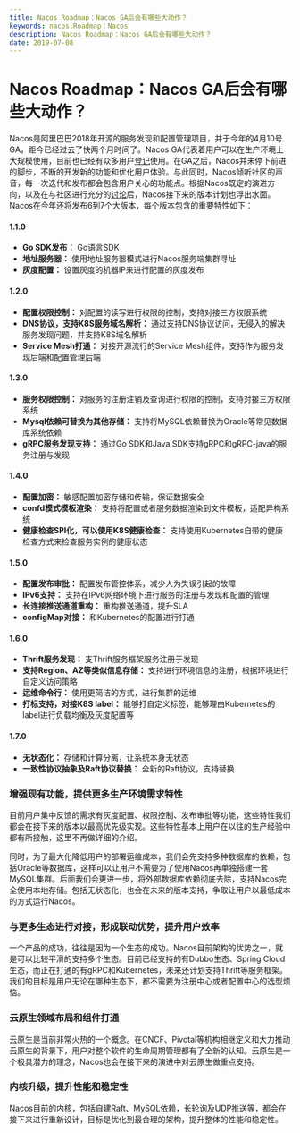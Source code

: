 ```yaml
---
title: Nacos Roadmap：Nacos GA后会有哪些大动作？
keywords: nacos,Roadmap：Nacos
description: Nacos Roadmap：Nacos GA后会有哪些大动作？
date: 2019-07-08
---
```



# Nacos Roadmap：Nacos GA后会有哪些大动作？


Nacos是阿里巴巴2018年开源的服务发现和配置管理项目，并于今年的4月10号GA，距今已经过去了快两个月时间了。Nacos GA代表着用户可以在生产环境上大规模使用，目前也已经有众多用户[登记](https://github.com/alibaba/nacos/issues/273)使用。在GA之后，Nacos并未停下前进的脚步，不断的开发新的功能和优化用户体验。与此同时，Nacos倾听社区的声音，每一次迭代和发布都会包含用户关心的功能点。根据Nacos既定的演进方向，以及在与社区进行充分的[讨论](https://github.com/alibaba/nacos/issues/1433)后，Nacos接下来的版本计划也浮出水面。Nacos在今年还将发布6到7个大版本，每个版本包含的重要特性如下：

<a name="aq5sL"></a>
#### 1.1.0

- **Go SDK发布：** Go语言SDK
- **地址服务器：** 使用地址服务器模式进行Nacos服务端集群寻址
- **灰度配置：** 设置灰度的机器IP来进行配置的灰度发布
<a name="MxxeU"></a>
#### 1.2.0

- **配置权限控制：** 对配置的读写进行权限的控制，支持对接三方权限系统
- **DNS协议，支持K8S服务域名解析：** 通过支持DNS协议访问，无侵入的解决服务发现问题，并支持K8S域名解析
- **Service Mesh打通：** 对接开源流行的Service Mesh组件，支持作为服务发现后端和配置管理后端
<a name="eqoii"></a>
#### 1.3.0

- **服务权限控制：** 对服务的注册注销及查询进行权限的控制，支持对接三方权限系统
- **Mysql依赖可替换为其他存储：** 支持将MySQL依赖替换为Oracle等常见数据库系统依赖
- **gRPC服务发现支持：** 通过Go SDK和Java SDK支持gRPC和gRPC-java的服务注册与发现
<a name="Czkv8"></a>
#### 1.4.0

- **配置加密：** 敏感配置加密存储和传输，保证数据安全
- **confd模式模板渲染：** 支持将配置或者服务数据渲染到文件模板，适配异构系统
- **健康检查SPI化，可以使用K8S健康检查：** 支持使用Kubernetes自带的健康检查方式来检查服务实例的健康状态
<a name="RFUj5"></a>
#### 1.5.0

- **配置发布审批：** 配置发布管控体系，减少人为失误引起的故障
- **IPv6支持：** 支持在IPv6网络环境下进行服务的注册与发现和配置的管理
- **长连接推送通道重构：** 重构推送通道，提升SLA
- **configMap对接：** 和Kubernetes的配置进行打通
<a name="lykZW"></a>
#### 1.6.0

- **Thrift服务发现：** 支Thrift服务框架服务注册于发现
- **支持Region、AZ等类似信息存储：** 支持进行环境信息的注册，根据环境进行自定义访问策略
- **运维命令行：** 使用更简洁的方式，进行集群的运维
- **打标支持，对接K8S label：** 能够打自定义标签，能够理由Kubernetes的label进行负载均衡及灰度配置等
<a name="qK0hH"></a>
#### 1.7.0

- **无状态化：** 存储和计算分离，让系统本身无状态
- **一致性协议抽象及Raft协议替换：** 全新的Raft协议，支持替换

<a name="dbaJf"></a>
### 增强现有功能，提供更多生产环境需求特性
目前用户集中反馈的需求有灰度配置、权限控制、发布审批等功能，这些特性我们都会在接下来的版本以最高优先级实现。这些特性基本上用户在以往的生产经验中都有所接触，这里不再做详细的介绍。

同时，为了最大化降低用户的部署运维成本，我们会先支持多种数据库的依赖，包括Oracle等数据库，这样可以让用户不需要为了使用Nacos再单独搭建一套MySQL集群。后面我们会更进一步，将外部数据库依赖彻底去除，支持Nacos完全使用本地存储。包括无状态化，也会在未来的版本支持，争取让用户以最低成本的方式运行Nacos。

<a name="DHiVd"></a>
### 与更多生态进行对接，形成联动优势，提升用户效率
一个产品的成功，往往是因为一个生态的成功。Nacos目前架构的优势之一，就是可以比较平滑的支持多个生态。目前已经支持的有Dubbo生态、Spring Cloud生态，而正在打通的有gRPC和Kubernetes，未来还计划支持Thrift等服务框架。我们的目标是用户无论在哪种生态下，都不需要为注册中心或者配置中心的选型烦恼。

<a name="KyZiP"></a>
### 云原生领域布局和组件打通
云原生是当前非常火热的一个概念。在CNCF、Pivotal等机构相继定义和大力推动云原生的背景下，用户对整个软件的生命周期管理都有了全新的认知。云原生是一个极具潜力的理念，Nacos也会在接下来的演进中对云原生做重点支持。

<a name="fPVms"></a>
### 内核升级，提升性能和稳定性
Nacos目前的内核，包括自建Raft、MySQL依赖，长轮询及UDP推送等，都会在接下来进行重新设计，目标是优化到最合理的架构，提升整体的性能和稳定性。



